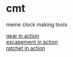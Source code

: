 # cmt
meine clock making tools

[gear in action](http://jsfiddle.net/dz7y84o0/47/)  
[escapement in action](http://jsfiddle.net/dz7y84o0/48/)   
[ratchet in action](http://jsfiddle.net/dz7y84o0/49/)  
